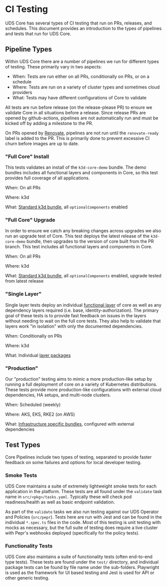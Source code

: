 # CI Testing

UDS Core has several types of CI testing that run on PRs, releases, and schedules. This document provides an introduction to the types of pipelines and tests that run for UDS Core.

## Pipeline Types

Within UDS Core there are a number of pipelines we run for different types of testing. These primarily vary in two aspects:
- When: Tests are run either on all PRs, conditionally on PRs, or on a schedule
- Where: Tests are run on a variety of cluster types and sometimes cloud providers
- What: Tests may have different configurations of Core to validate

All tests are run before release (on the release-please PR) to ensure we validate Core in all situations before a release. Since release PRs are opened by github-actions, pipelines are not automatically run and must be kicked off by adding a milestone to the PR.

On PRs opened by [Renovate](https://github.com/renovatebot/renovate), pipelines are not run until the `renovate-ready` label is added to the PR. This is primarily done to prevent excessive CI churn before images are up to date.

### "Full Core" Install

This tests validates an install of the `k3d-core-demo` bundle. The demo bundles includes all functional layers and components in Core, so this test provides full coverage of all applications.

When: On all PRs

Where: k3d

What: [Standard k3d bundle](https://github.com/defenseunicorns/uds-core/blob/main/bundles/k3d-standard/uds-bundle.yaml), all `optionalComponents` enabled

### "Full Core" Upgrade

In order to ensure we catch any breaking changes across upgrades we also run an upgrade test of Core. This test deploys the latest release of the `k3d-core-demo` bundle, then upgrades to the version of core built from the PR branch. This test includes all functional layers and components in Core.

When: On all PRs

Where: k3d

What: [Standard k3d bundle](https://github.com/defenseunicorns/uds-core/blob/main/bundles/k3d-standard/uds-bundle.yaml), all `optionalComponents` enabled, upgrade tested from latest release

### "Single Layer"

Single layer tests deploy an individual [functional layer](https://uds.defenseunicorns.com/reference/uds-core/functional-layers/) of core as well as any dependency layers required (i.e. base, identity-authorization). The primary goal of these tests is to provide fast feedback on issues in the layers without needing to wait on the full core tests. They also help to validate that layers work "in isolation" with only the documented dependencies.

When: Conditionally on PRs

Where: k3d

What: Individual [layer packages](https://github.com/defenseunicorns/uds-core/tree/main/packages)

### "Production"

Our "production" testing aims to mimic a more production-like setup by running a full deployment of core on a variety of Kubernetes distributions. These tests provide more production-like configurations with external cloud dependencies, HA setups, and multi-node clusters.

When: Scheduled (weekly)

Where: AKS, EKS, RKE2 (on AWS)

What: [Infrastructure specific bundles](https://github.com/defenseunicorns/uds-core/tree/main/.github/bundles), configured with external dependencies

## Test Types

Core Pipelines include two types of testing, separated to provide faster feedback on some failures and options for local developer testing.

### Smoke Tests

UDS Core maintains a suite of extremely lightweight smoke tests for each application in the platform. These tests are all found under the `validate` task name in `src/<pkg>/tasks.yaml`. Typically these will check pod readiness/health as well as basic endpoint validation.

As part of the `validate` tasks we also run testing against our UDS Operator and Policies (`src/pepr`). Tests here are run with Jest and can be found in the individual `*.spec.ts` files in the code. Most of this testing is unit testing with mocks as necessary, but the full suite of testing does require a live cluster with Pepr's webhooks deployed (specifically for the policy tests).

### Functionality Tests

UDS Core also maintains a suite of functionality tests (often end-to-end type tests). These tests are found under the `test/` directory, and individual package tests can be found by file name under the sub-folders. Playwright is used as the framework for UI based testing and Jest is used for API or other generic testing.
